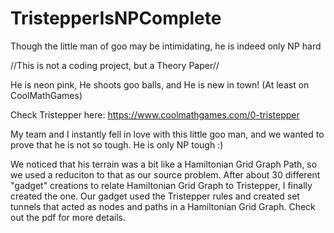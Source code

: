# TristepperIsNPComplete
Though the little man of goo may be intimidating, he is indeed only NP hard


//This is not a coding project, but a Theory Paper//

He is neon pink, He shoots goo balls, and He is new in town! (At least on CoolMathGames)

Check Tristepper here: https://www.coolmathgames.com/0-tristepper

My team and I instantly fell in love with this little goo man, and we wanted to prove that he is not so tough. He is only NP tough :)

We noticed that his terrain was a bit like a Hamiltonian Grid Graph Path, so we used a reduciton to that as our source problem.
After about 30 different "gadget" creations to relate Hamiltonian Grid Graph to Tristepper, I finally created the one. Our gadget used the Tristepper rules and created set tunnels that acted as nodes and paths in a Hamiltonian Grid Graph.
Check out the pdf for more details.
